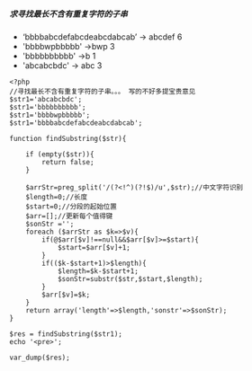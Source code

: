 ##### 求寻找最长不含有重复字符的子串
* ‘bbbbabcdefabcdeabcdabcab’  -> abcdef 6
* 'bbbbwpbbbbb'               ->bwp     3
* 'bbbbbbbbbb'                ->b 1 
* 'abcabcbdc'                 -> abc 3

```
<?php
//寻找最长不含有重复字符的子串。。。 写的不好多提宝贵意见
$str1='abcabcbdc';
$str1='bbbbbbbbbb';
$str1='bbbbwpbbbbb';
$str1='bbbbabcdefabcdeabcdabcab';

function findSubstring($str){

    if (empty($str)){
        return false;
    }

    $arrStr=preg_split('/(?<!^)(?!$)/u',$str);//中文字符识别
    $length=0;//长度
    $start=0;//分段的起始位置
    $arr=[];//更新每个值得键
    $sonStr ='';
    foreach ($arrStr as $k=>$v){
        if(@$arr[$v]!==null&&$arr[$v]>=$start){
            $start=$arr[$v]+1;
        }
        if(($k-$start+1)>$length){
            $length=$k-$start+1;
            $sonStr=substr($str,$start,$length);
        }
        $arr[$v]=$k;
    }
    return array('length'=>$length,'sonstr'=>$sonStr);
}

$res = findSubstring($str1);
echo '<pre>';

var_dump($res);



```
